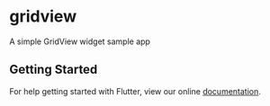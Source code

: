 # gridview

A simple GridView widget sample app

## Getting Started

For help getting started with Flutter, view our online
[documentation](https://flutter.io/).
